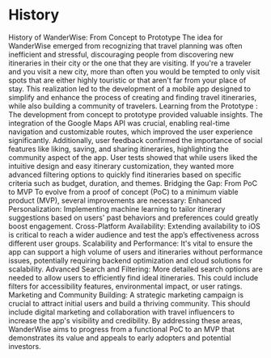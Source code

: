 # History

History of WanderWise: From Concept to Prototype
The idea for WanderWise emerged from recognizing that travel planning was often inefficient and stressful, discouraging people from discovering new itineraries in their city or the one that they are visiting. If you're a traveler and you visit a new city, more than often you would be tempted to only visit spots that are either highly touristic or that aren't far from your place of stay. This realization led to the development of a mobile app designed to simplify and enhance the process of creating and finding travel itineraries, while also building a community of travelers.
Learning from the Prototype : 
The development from concept to prototype provided valuable insights. The integration of the Google Maps API was crucial, enabling real-time navigation and customizable routes, which improved the user experience significantly. Additionally, user feedback confirmed the importance of social features like liking, saving, and sharing itineraries, highlighting the community aspect of the app.
User tests showed that while users liked the intuitive design and easy itinerary customization, they wanted more advanced filtering options to quickly find itineraries based on specific criteria such as budget, duration, and themes.
Bridging the Gap: From PoC to MVP
To evolve from a proof of concept (PoC) to a minimum viable product (MVP), several improvements are necessary:
Enhanced Personalization: Implementing machine learning to tailor itinerary suggestions based on users' past behaviors and preferences could greatly boost engagement.
Cross-Platform Availability: Extending availability to iOS is critical to reach a wider audience and test the app’s effectiveness across different user groups.
Scalability and Performance: It's vital to ensure the app can support a high volume of users and itineraries without performance issues, potentially requiring backend optimization and cloud solutions for scalability.
Advanced Search and Filtering: More detailed search options are needed to allow users to efficiently find ideal itineraries. This could include filters for accessibility features, environmental impact, or user ratings.
Marketing and Community Building: A strategic marketing campaign is crucial to attract initial users and build a thriving community. This should include digital marketing and collaboration with travel influencers to increase the app's visibility and credibility.
By addressing these areas, WanderWise aims to progress from a functional PoC to an MVP that demonstrates its value and appeals to early adopters and potential investors.




